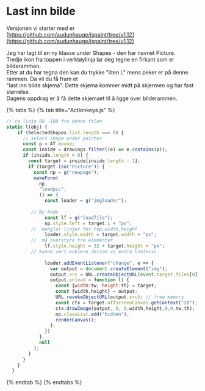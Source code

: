 # Last inn bilde

Versjonen vi starter med er [https://github.com/audunhauge/jspaint/tree/v1.12](https://github.com/audunhauge/jspaint/tree/v1.12)

Jeg har lagt til en ny klasse under Shapes - den har navnet Picture.  
Tredje ikon fra toppen i verktøylinja lar deg tegne en firkant som er bilderammen.  
Etter at du har tegna den kan du trykke "liten L" mens peker er på denne rammen. Da vil du få fram et   
"last inn bilde skjema". Dette skjema kommer midt på skjermen og har fast størrelse.  
Dagens oppdrag er å få dette skjemaet til å ligge over bilderammen.

{% tabs %}
{% tab title="Actionkeys.js" %}
```javascript
// ca linje 80 -100 fra denne filen
static l(obj) {
    if (SelectedShapes.list.length === 0) {
      // select shape under pointer
      const p = AT.mouse;
      const inside = drawings.filter((e) => e.contains(p));
      if (inside.length > 0) {
        const target = inside[inside.length - 1];
        if (target.isa("Picture")) {
          const np = g("newpage");         
          makeForm(
            np,
            "loadpic",
            () => {
              const loader = g("imgloader");
              
         // Ny kode
              const lf = g("loadfile");
              np.style.left = target.x + "px";
         //  mangler linjer for top,width,height
              loader.style.width = target.width + "px";
         //  må overstyre tre elementer
              lf.style.height = 32 + target.height + "px";
         // kunne vært enklere dersom vi endra html+css
        
              loader.addEventListener("change", e => {
                var output = document.createElement("img");
                output.src = URL.createObjectURL(event.target.files[0]);
                output.onload = function () {
                  const {width:tw, height:th} = target;
                  const {width,height} = output;
                  URL.revokeObjectURL(output.src); // free memory
                  const ctx = target.offscreenCanvas.getContext("2d");
                  ctx.drawImage(output, 0, 0,width,height,0,0,tw,th);
                  np.classList.add("hidden");
                  renderCanvas();
                };
              })
            },
            null
          );
        }
      }
    }
  }
```
{% endtab %}
{% endtabs %}

